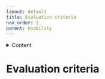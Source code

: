 ```yaml
---
layout: default
title: Evaluation criteria
nav_order: 2
parent: Usability
---
```


<details close markdown="block">
  <summary>
    Content
  </summary>
  {: .text-delta }
1. TOC
{:toc}
</details>

# Evaluation criteria

<!---Ziele und Bewertungskriterien--->

<!---

## Funktionale Vollständigkeit

## Erweiterbarkeit

## Accessability / Support

## Robustheit

## Lernkurve

## Plattformunabhängigkeit

## Kompatibilität

--->
